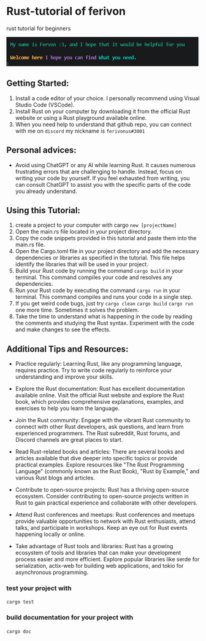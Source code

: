 # Rust-tutorial of ferivon
rust tutorial for beginners 

![Welcome :3](additional-pictures-to-github/ferivon%20welcome.png)

## Getting Started:
1. Install a code editor of your choice. I personally recommend using Visual Studio Code (VSCode).
2. Install Rust on your computer by downloading it from the official Rust website or using a Rust playground available online.
3. When you need help to understand that github repo, you can connect with me on `discord` my nickname is `ferivonus#3001`

## Personal advices:
- Avoid using ChatGPT or any AI while learning Rust. It causes numerous frustrating errors that are challenging to handle. Instead, focus on writing your code by yourself. If you feel exhausted from writing, you can consult ChatGPT to assist you with the specific parts of the code you already understand.

## Using this Tutorial:
1. create a project to your computer with cargo `new [projectName]`
2. Open the main.rs file located in your project directory.
3. Copy the code snippets provided in this tutorial and paste them into the main.rs file.
4. Open the Cargo.toml file in your project directory and add the necessary dependencies or libraries as specified in the tutorial. This file helps identify the libraries that will be used in your project.
5. Build your Rust code by running the command `cargo build` in your terminal. This command compiles your code and resolves any dependencies.
6. Run your Rust code by executing the command `cargo run` in your terminal. This command compiles and runs your code in a single step.
7. If you get weird code bugs, just try `cargo clean` `cargo build` `cargo run` one more time. Sometimes it solves the problem.
8. Take the time to understand what is happening in the code by reading the comments and studying the Rust syntax. Experiment with the code and make changes to see the effects.

## Additional Tips and Resources:
- Practice regularly: Learning Rust, like any programming language, requires practice. Try to write code regularly to reinforce your understanding and improve your skills.

- Explore the Rust documentation: Rust has excellent documentation available online. Visit the official Rust website and explore the Rust book, which provides comprehensive explanations, examples, and exercises to help you learn the language.

- Join the Rust community: Engage with the vibrant Rust community to connect with other Rust developers, ask questions, and learn from experienced programmers. The Rust subreddit, Rust forums, and Discord channels are great places to start.

- Read Rust-related books and articles: There are several books and articles available that dive deeper into specific topics or provide practical examples. Explore resources like "The Rust Programming Language" (commonly known as the Rust Book), "Rust by Example," and various Rust blogs and articles.

- Contribute to open-source projects: Rust has a thriving open-source ecosystem. Consider contributing to open-source projects written in Rust to gain practical experience and collaborate with other developers.

- Attend Rust conferences and meetups: Rust conferences and meetups provide valuable opportunities to network with Rust enthusiasts, attend talks, and participate in workshops. Keep an eye out for Rust events happening locally or online.

- Take advantage of Rust tools and libraries: Rust has a growing ecosystem of tools and libraries that can make your development process easier and more efficient. Explore popular libraries like serde for serialization, actix-web for building web applications, and tokio for asynchronous programming.
### test your project with 
`cargo test`
### build documentation for your project with 
`cargo doc`
